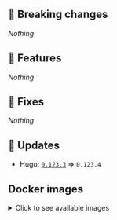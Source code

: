 ## :loudspeaker: Breaking changes

*Nothing*


## :tada: Features

*Nothing*


## :bug: Fixes

*Nothing*


## :heartbeat: Updates

* Hugo: [`0.123.3`](https://github.com/floryn90/docker-hugo/releases/tag/0.123.3) => `0.123.4`


## Docker images

<details>
<summary>Click to see available images</summary>

This release is available from Docker Hub as project `floryn90/hugo` with the following tags:

| Alias tags                   | Version specific tags                      |
| ---------------------------- | ------------------------------------------ |
| `busybox`, `latest`          | `0.123.4-busybox`, `0.123.4`                     |
| `busybox-ci`, `ci`           | `0.123.4-busybox-ci`, `0.123.4-ci`               |
| `busybox-onbuild`, `onbuild` | `0.123.4-busybox-onbuild`, `0.123.4-onbuild`     |
| `alpine`                     | `0.123.4-alpine`                              |
| `alpine-ci`                  | `0.123.4-alpine-ci`                           |
| `alpine-onbuild`             | `0.123.4-alpine-onbuild`                      |
| `asciidoctor`                | `0.123.4-asciidoctor`                         |
| `asciidoctor-ci`             | `0.123.4-asciidoctor-ci`                      |
| `asciidoctor-onbuild`        | `0.123.4-asciidoctor-onbuild`                 |
| `pandoc`                     | `0.123.4-pandoc`                              |
| `pandoc-ci`                  | `0.123.4-pandoc-ci`                           |
| `pandoc-onbuild`             | `0.123.4-pandoc-onbuild`                      |
| `ext-alpine`                 | `0.123.4-ext-alpine`                          |
| `ext-alpine-ci`              | `0.123.4-ext-alpine-ci`                       |
| `ext-alpine-onbuild`         | `0.123.4-ext-alpine-onbuild`                  |
| `ext-asciidoctor`            | `0.123.4-ext-asciidoctor`                     |
| `ext-asciidoctor-ci`         | `0.123.4-ext-asciidoctor-ci`                  |
| `ext-asciidoctor-onbuild`    | `0.123.4-ext-asciidoctor-onbuild`             |
| `ext-pandoc`                 | `0.123.4-ext-pandoc`                          |
| `ext-pandoc-ci`              | `0.123.4-ext-pandoc-ci`                       |
| `ext-pandoc-onbuild`         | `0.123.4-ext-pandoc-onbuild`                  |
| `debian`                     | `0.123.4-debian`                              |
| `debian-ci`                  | `0.123.4-debian-ci`                           |
| `debian-onbuild`             | `0.123.4-debian-onbuild`                      |
| `ext-debian`, `ext`, `latest-ext` | `0.123.4-ext-debian`, `0.123.4-ext`         |
| `ext-debian-ci`, `ext-ci`    | `0.123.4-ext-debian-ci`, `0.123.4-ext-ci`        |
| `ext-debian-onbuild`, `ext-onbuild` | `0.123.4-ext-debian-onbuild`, `0.123.4-ext-onbuild` |
| `ubuntu`                     | `0.123.4-ubuntu`                            |
| `ubuntu-ci`                  | `0.123.4-ubuntu-ci`                         |
| `ubuntu-onbuild`             | `0.123.4-ubuntu-onbuild`                    |
| `ext-ubuntu`                 | `0.123.4-ext-ubuntu`                        |
| `ext-ubuntu-ci`              | `0.123.4-ext-ubuntu-ci`                     |
| `ext-ubuntu-onbuild`         | `0.123.4-ext-ubuntu-onbuild`                |
</details>